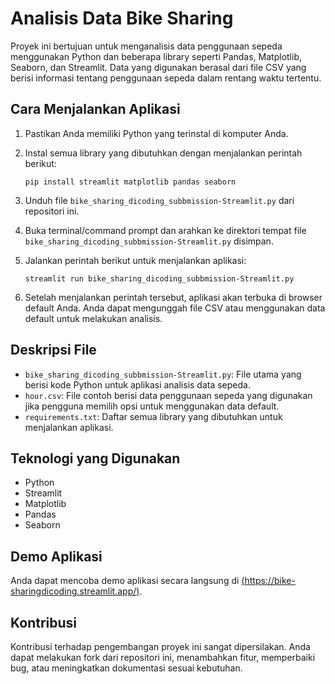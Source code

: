 # Analisis Data Bike Sharing

Proyek ini bertujuan untuk menganalisis data penggunaan sepeda menggunakan Python dan beberapa library seperti Pandas, Matplotlib, Seaborn, dan Streamlit. Data yang digunakan berasal dari file CSV yang berisi informasi tentang penggunaan sepeda dalam rentang waktu tertentu.

## Cara Menjalankan Aplikasi

1. Pastikan Anda memiliki Python yang terinstal di komputer Anda.
2. Instal semua library yang dibutuhkan dengan menjalankan perintah berikut:

    ```
    pip install streamlit matplotlib pandas seaborn
    ```

3. Unduh file `bike_sharing_dicoding_subbmission-Streamlit.py` dari repositori ini.
4. Buka terminal/command prompt dan arahkan ke direktori tempat file `bike_sharing_dicoding_subbmission-Streamlit.py` disimpan.
5. Jalankan perintah berikut untuk menjalankan aplikasi:

    ```
    streamlit run bike_sharing_dicoding_subbmission-Streamlit.py
    ```

6. Setelah menjalankan perintah tersebut, aplikasi akan terbuka di browser default Anda. Anda dapat mengunggah file CSV atau menggunakan data default untuk melakukan analisis.

## Deskripsi File

- `bike_sharing_dicoding_subbmission-Streamlit.py`: File utama yang berisi kode Python untuk aplikasi analisis data sepeda.
- `hour.csv`: File contoh berisi data penggunaan sepeda yang digunakan jika pengguna memilih opsi untuk menggunakan data default.
- `requirements.txt`: Daftar semua library yang dibutuhkan untuk menjalankan aplikasi.

## Teknologi yang Digunakan

- Python
- Streamlit
- Matplotlib
- Pandas
- Seaborn

## Demo Aplikasi

Anda dapat mencoba demo aplikasi secara langsung di [(https://bike-sharingdicoding.streamlit.app/)](https://bike-sharingdicoding.streamlit.app/).

## Kontribusi

Kontribusi terhadap pengembangan proyek ini sangat dipersilakan. Anda dapat melakukan fork dari repositori ini, menambahkan fitur, memperbaiki bug, atau meningkatkan dokumentasi sesuai kebutuhan.

